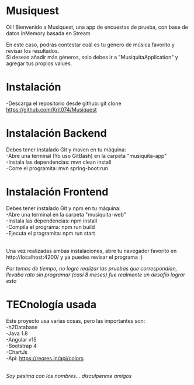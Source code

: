 # Musiquest

Oli! Bienvenido a Musiquest, una app de encuestas de prueba, con base de datos inMemory basada en Stream<br>

En este caso, podrás contestar cuál es tu género de música favorito y revisar los resultados.<br>
Si deseas añadir más géneros, solo debes ir a "MusiquitaApplication" y agregar tus propios values.

# Instalación

-Descarga el repositorio desde github: git clone https://github.com/Krit074/Musiquest<br>

# Instalación Backend

Debes tener instalado Git y maven en tu máquina:<br>
-Abre una terminal (Yo uso GitBash) en la carpeta "musiquita-app"<br>
-Instala las dependencias: mvn clean install<br>
-Corre el programita: mvn spring-boot:run<br>

# Instalación Frontend

Debes tener instalado Git y npm en tu máquina:<br>
-Abre una terminal en la carpeta "musiquita-web"<br>
-Instala las dependencias: npm install<br>
-Compila el programa: npm run build<br>
-Ejecuta el programita: npm run start<br><br>

Una vez realizadas ambas instalaciones, abre tu navegador favorito en http://localhost:4200/ y ya puedes revisar el programa :)

*Por temas de tiempo, no logré realizar las pruebas que correspondían, llevaba rato sin programar (casi 8 meses) fue realmente un desafío lograr esto*

# TECnología usada

Este proyecto usa varias cosas, pero las importantes son:<br>
-h2Database<br>
-Java 1.8<br>
-Angular v15<br>
-Bootstrap 4<br>
-ChartJs<br>
-Api: https://reqres.in/api/colors<br><br>

*Soy pésima con los nombres... disculpenme amigos*
